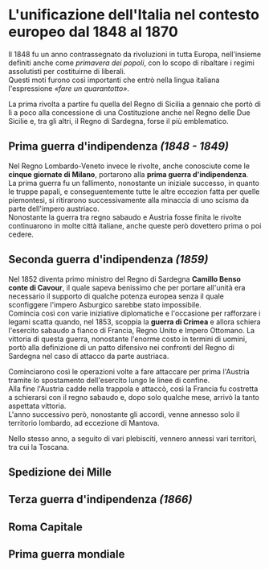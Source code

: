 # L'unificazione dell'Italia nel contesto europeo dal 1848 al 1870

Il 1848 fu un anno contrassegnato da rivoluzioni in tutta Europa, nell'insieme
definiti anche come *primavera dei popoli*, con lo scopo di ribaltare i regimi
assolutisti per costituirne di liberali.\
Questi moti furono così importanti che entrò nella lingua italiana l'espressione
*&laquo;fare un quarantotto&raquo;*.

La prima rivolta a partire fu quella del Regno di Sicilia a gennaio che portò di
lì a poco alla concessione di una Costituzione anche nel Regno delle Due Sicilie
e, tra gli altri, il Regno di Sardegna, forse il più emblematico.

## Prima guerra d'indipendenza *(1848 - 1849)*

Nel Regno Lombardo-Veneto invece le rivolte, anche conosciute come le **cinque
giornate di Milano**, portarono alla **prima guerra d'indipendenza**.\
La prima guerra fu un fallimento, nonostante un iniziale successo, in quanto le
truppe papali, e conseguentemente tutte le altre eccezion fatta per quelle
piemontesi, si ritirarono successivamente alla minaccia di uno scisma da parte
dell'impero austriaco.\
Nonostante la guerra tra regno sabaudo e Austria fosse finita le rivolte
continuarono in molte città italiane, anche queste però dovettero prima o poi
cedere.

## Seconda guerra d'indipendenza *(1859)*

Nel 1852 diventa primo ministro del Regno di Sardegna **Camillo Benso conte di
Cavour**, il quale sapeva benissimo che per portare all'unità era necessario il
supporto di qualche potenza europea senza il quale sconfiggere l'impero
Asburgico sarebbe stato impossibile.\
Comincia così con varie iniziative diplomatiche e l'occasione per rafforzare i
legami scatta quando, nel 1853, scoppia la **guerra di Crimea** e allora schiera
l'esercito sabaudo a fianco di Francia, Regno Unito e Impero Ottomano. La
vittoria di questa guerra, nonostante l'enorme costo in termini di uomini, portò
alla definizione di un patto difensivo nei confronti del Regno di Sardegna nel
caso di attacco da parte austriaca.

Cominciarono così le operazioni volte a fare attaccare per prima l'Austria
tramite lo spostamento dell'esercito lungo le linee di confine.\
Alla fine l'Austria cadde nella trappola e attaccò, così la Francia fu costretta
a schierarsi con il regno sabaudo e, dopo solo qualche mese, arrivò la tanto
aspettata vittoria.\
L'anno successivo però, nonostante gli accordi, venne annesso solo il territorio
lombardo, ad eccezione di Mantova.

Nello stesso anno, a seguito di vari plebisciti, vennero annessi vari territori,
tra cui la Toscana.

## Spedizione dei Mille

## Terza guerra d'indipendenza *(1866)*

## Roma Capitale

## Prima guerra mondiale
